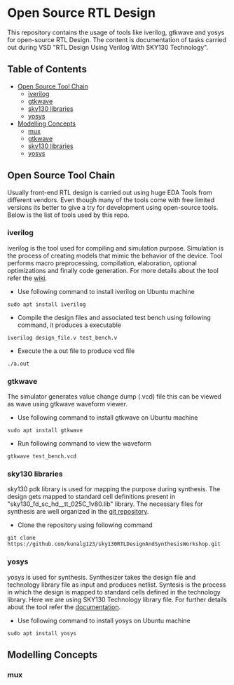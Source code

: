 # Open Source RTL Design
This repository contains the usage of tools like iverilog, gtkwave and yosys for open-source RTL Design. The content is documentation of tasks carried out during VSD "RTL Design Using Verilog With SKY130 Technology".

## Table of Contents

- [Open Source Tool Chain](#Open-Source-Tool-Chain)
  * [iverilog](#iverilog)
  * [gtkwave](#gtkwave)
  * [sky130 libraries](#sky130-libraries)
  * [yosys](#yosys)
- [Modelling Concepts](#Modelling-Concepts)
  * [mux](#mux)
  * [gtkwave](#gtkwave)
  * [sky130 libraries](#sky130-libraries)
  * [yosys](#yosys)

## Open Source Tool Chain

Usually front-end RTL design is carried out using huge EDA Tools from different vendors. Even though many of the tools come with free limited versions its better to give a try for development using open-source tools. Below is the list of tools used by this repo.

### iverilog

iverilog is the tool used for compiling and simulation purpose. Simulation is the process of creating models that mimic the behavior of the device. Tool performs macro preprocessing, compilation, elaboration, optional optimizations and finally code generation. For more details about the tool refer the [wiki](https://iverilog.fandom.com/wiki/User_Guide).

* Use following command to install iverilog on Ubuntu machine

```
sudo apt install iverilog
```

* Compile the design files and associated test bench using following command, it produces a executable

```
iverilog design_file.v test_bench.v
```

* Execute the a.out file to produce vcd file

```
./a.out
```

### gtkwave

The simulator generates value change dump (.vcd) file this can be viewed as wave using gtkwave waveform viewer.

* Use following command to install gtkwave on Ubuntu machine

```
sudo apt install gtkwave
```

* Run following command to view the waveform

```
gtkwave test_bench.vcd
```

### sky130 libraries

sky130 pdk library is used for mapping the purpose during synthesis. The design gets mapped to standard cell definitions present in "sky130_fd_sc_hd__tt_025C_1v80.lib" library. The necessary files for synthesis are well organized in the [git repository](https://github.com/kunalg123/sky130RTLDesignAndSynthesisWorkshop.git).

* Clone the repository using following command

```
git clone https://github.com/kunalg123/sky130RTLDesignAndSynthesisWorkshop.git
```

### yosys

yosys is used for synthesis. Synthesizer takes the design file and technology library file as input and produces netlist. Syntesis is the process in which the design is mapped to standard cells defined in the technology library. Here we are using SKY130 Technology library file. For further details about the tool refer the [documentation](http://www.clifford.at/yosys/documentation.html).

* Use following command to install yosys on Ubuntu machine

```
sudo apt install yosys
```

## Modelling Concepts

### mux
